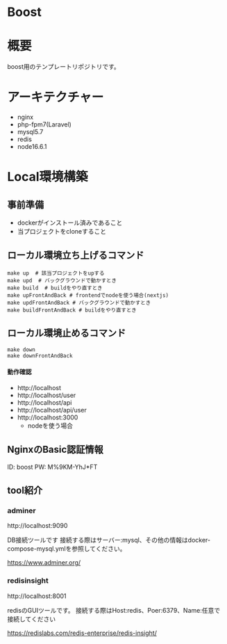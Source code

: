 # Boost

# 概要

boost用のテンプレートリポジトリです。

# アーキテクチャー

 - nginx
 - php-fpm7(Laravel)
 - mysql5.7
 - redis
 - node16.6.1

# Local環境構築

## 事前準備

 - dockerがインストール済みであること
 - 当プロジェクトをcloneすること

## ローカル環境立ち上げるコマンド

```shell
make up  # 該当プロジェクトをupする
make upd  # バックグラウンドで動かすとき
make build  # buildをやり直すとき
make upFrontAndBack # frontendでnodeを使う場合(nextjs)
make updFrontAndBack # バックグラウンドで動かすとき
make buildFrontAndBack # buildをやり直すとき
```

## ローカル環境止めるコマンド

```shell
make down
make downFrontAndBack
```

#### 動作確認

- http://localhost
- http://localhost/user
- http://localhost/api
- http://localhost/api/user
- http://localhost:3000
   - nodeを使う場合

## NginxのBasic認証情報
ID: boost
PW: M%9KM-YhJ*FT

## tool紹介

### adminer

http://localhost:9090

DB接続ツールです
接続する際はサーバー:mysql、その他の情報はdocker-compose-mysql.ymlを参照してください。

https://www.adminer.org/

### redisinsight

http://localhost:8001

redisのGUIツールです。
接続する際はHost:redis、Poer:6379、Name:任意で接続してください

https://redislabs.com/redis-enterprise/redis-insight/
